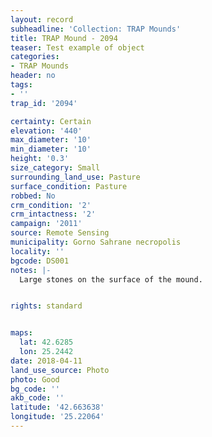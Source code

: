 ```yaml
---
layout: record
subheadline: 'Collection: TRAP Mounds'
title: TRAP Mound - 2094
teaser: Test example of object
categories:
- TRAP Mounds
header: no
tags:
- ''
trap_id: '2094'

certainty: Certain
elevation: '440'
max_diameter: '10'
min_diameter: '10'
height: '0.3'
size_category: Small
surrounding_land_use: Pasture
surface_condition: Pasture
robbed: No
crm_condition: '2'
crm_intactness: '2'
campaign: '2011'
source: Remote Sensing
municipality: Gorno Sahrane necropolis
locality: ''
bgcode: DS001
notes: |-
  Large stones on the surface of the mound.


rights: standard


maps:
  lat: 42.6285
  lon: 25.2442
date: 2018-04-11
land_use_source: Photo
photo: Good
bg_code: ''
akb_code: ''
latitude: '42.663638'
longitude: '25.22064'
---
```

